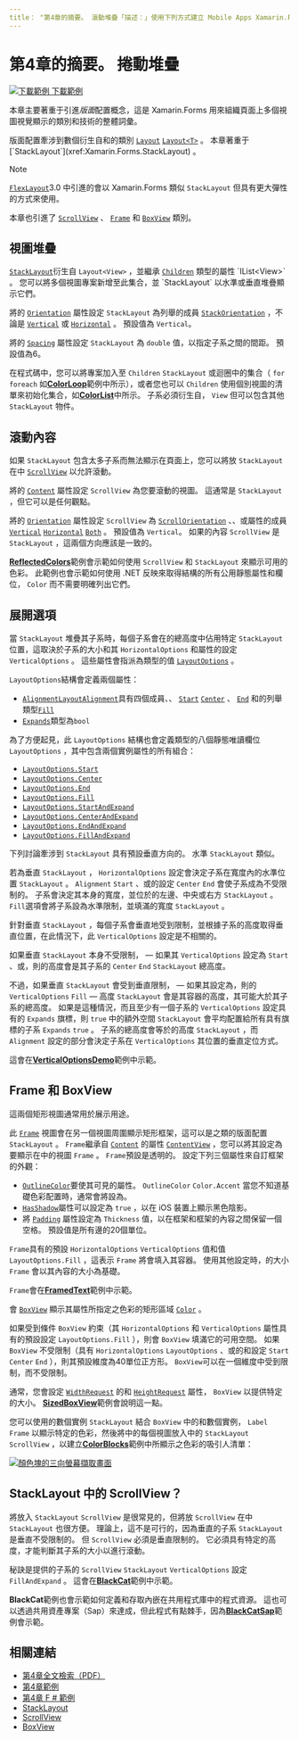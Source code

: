 ```yaml
---
title： "第4章的摘要。 滾動堆疊「描述：」使用下列方式建立 Mobile Apps Xamarin.Forms ：第4章的摘要。 將堆疊 "ms-chap： xamarin ms. 技術： assetid： 7A39FD4F-15AD-4F94-960E-9FEEB63FFD44 author： davidbritch ms-chap： dabritch ms. date： 07/19/2018 no-loc： [ Xamarin.Forms ， Xamarin.Essentials ]
---
```


# <a name="summary-of-chapter-4-scrolling-the-stack"></a>第4章的摘要。 捲動堆疊

[![下載範例 ](~/media/shared/download.png) 下載範例](https://github.com/xamarin/xamarin-forms-book-samples/tree/master/Chapter04)

本章主要著重于引進*版面*配置概念，這是 Xamarin.Forms 用來組織頁面上多個視圖視覺顯示的類別和技術的整體詞彙。

版面配置牽涉到數個衍生自和的類別 [`Layout`](xref:Xamarin.Forms.Layout) [`Layout<T>`](xref:Xamarin.Forms.Layout`1) 。 本章著重于 [`StackLayout`](xref:Xamarin.Forms.StackLayout) 。

> [!NOTE]
> [`FlexLayout`](~/xamarin-forms/user-interface/layouts/flex-layout.md)3.0 中引進的會以 Xamarin.Forms 類似 `StackLayout` 但具有更大彈性的方式來使用。

本章也引進了 [`ScrollView`](xref:Xamarin.Forms.ScrollView) 、 [`Frame`](xref:Xamarin.Forms.Frame) 和 [`BoxView`](xref:Xamarin.Forms.BoxView) 類別。

## <a name="stacks-of-views"></a>視圖堆疊

[`StackLayout`](xref:Xamarin.Forms.StackLayout)衍生自 `Layout<View>` ，並繼承 [`Children`](xref:Xamarin.Forms.Layout`1) 類型的屬性 `IList<View>` 。 您可以將多個視圖專案新增至此集合，並 `StackLayout` 以水準或垂直堆疊顯示它們。

將的 [`Orientation`](xref:Xamarin.Forms.StackLayout.Orientation) 屬性設定 `StackLayout` 為列舉的成員 [`StackOrientation`](xref:Xamarin.Forms.StackOrientation) ，不論是 [`Vertical`](xref:Xamarin.Forms.StackOrientation.Vertical) 或 [`Horizontal`](xref:Xamarin.Forms.StackOrientation.Horizontal) 。 預設值為 `Vertical`。

將的 [`Spacing`](xref:Xamarin.Forms.StackLayout.Spacing) 屬性設定 `StackLayout` 為 `double` 值，以指定子系之間的間距。 預設值為6。

在程式碼中，您可以將專案加入至 `Children` `StackLayout` 或迴圈中的集合（ `for` `foreach` 如[**ColorLoop**](https://github.com/xamarin/xamarin-forms-book-samples/tree/master/Chapter04/ColorLoop)範例中所示），或者您也可以 `Children` 使用個別視圖的清單來初始化集合，如[**ColorList**](https://github.com/xamarin/xamarin-forms-book-samples/tree/master/Chapter04/ColorList)中所示。 子系必須衍生自， `View` 但可以包含其他 `StackLayout` 物件。

## <a name="scrolling-content"></a>滾動內容

如果 `StackLayout` 包含太多子系而無法顯示在頁面上，您可以將放 `StackLayout` 在中 [`ScrollView`](xref:Xamarin.Forms.ScrollView) 以允許滾動。

將的 [`Content`](xref:Xamarin.Forms.ScrollView.Content) 屬性設定 `ScrollView` 為您要滾動的視圖。 這通常是 `StackLayout` ，但它可以是任何觀點。

將的 [`Orientation`](xref:Xamarin.Forms.ScrollView.Orientation) 屬性設定 `ScrollView` 為 [`ScrollOrientation`](xref:Xamarin.Forms.ScrollOrientation) 、、或屬性的成員 [`Vertical`](xref:Xamarin.Forms.ScrollOrientation.Vertical) [`Horizontal`](xref:Xamarin.Forms.ScrollOrientation.Horizontal) [`Both`](xref:Xamarin.Forms.ScrollOrientation.Both) 。 預設值為 `Vertical`。 如果的內容 `ScrollView` 是 `StackLayout` ，這兩個方向應該是一致的。

[**ReflectedColors**](https://github.com/xamarin/xamarin-forms-book-samples/tree/master/Chapter04/ReflectedColors)範例會示範如何使用 `ScrollView` 和 `StackLayout` 來顯示可用的色彩。 此範例也會示範如何使用 .NET 反映來取得結構的所有公用靜態屬性和欄位， `Color` 而不需要明確列出它們。

## <a name="the-expands-option"></a>展開選項

當 `StackLayout` 堆疊其子系時，每個子系會在的總高度中佔用特定 `StackLayout` 位置，這取決於子系的大小和其 `HorizontalOptions` 和屬性的設定 `VerticalOptions` 。 這些屬性會指派為類型的值 [`LayoutOptions`](xref:Xamarin.Forms.LayoutOptions) 。

`LayoutOptions`結構會定義兩個屬性：

- [`Alignment`](xref:Xamarin.Forms.LayoutOptions.Alignment)[`LayoutAlignment`](xref:Xamarin.Forms.LayoutAlignment)具有四個成員、、 [`Start`](xref:Xamarin.Forms.LayoutAlignment.Start) [`Center`](xref:Xamarin.Forms.LayoutAlignment.Center) 、 [`End`](xref:Xamarin.Forms.LayoutAlignment.End) 和的列舉類型[`Fill`](xref:Xamarin.Forms.LayoutAlignment.Fill)
- [`Expands`](xref:Xamarin.Forms.LayoutOptions.Expands)類型為`bool`

為了方便起見，此 `LayoutOptions` 結構也會定義類型的八個靜態唯讀欄位 `LayoutOptions` ，其中包含兩個實例屬性的所有組合：

- [`LayoutOptions.Start`](xref:Xamarin.Forms.LayoutOptions.Start)
- [`LayoutOptions.Center`](xref:Xamarin.Forms.LayoutOptions.Center)
- [`LayoutOptions.End`](xref:Xamarin.Forms.LayoutOptions.End)
- [`LayoutOptions.Fill`](xref:Xamarin.Forms.LayoutOptions.Fill)
- [`LayoutOptions.StartAndExpand`](xref:Xamarin.Forms.LayoutOptions.StartAndExpand)
- [`LayoutOptions.CenterAndExpand`](xref:Xamarin.Forms.LayoutOptions.CenterAndExpand)
- [`LayoutOptions.EndAndExpand`](xref:Xamarin.Forms.LayoutOptions.EndAndExpand)
- [`LayoutOptions.FillAndExpand`](xref:Xamarin.Forms.LayoutOptions.FillAndExpand)

下列討論牽涉到 `StackLayout` 具有預設垂直方向的。 水準 `StackLayout` 類似。

若為垂直 `StackLayout` ， `HorizontalOptions` 設定會決定子系在寬度內的水準位置 `StackLayout` 。 `Alignment` `Start` 、或的設定 `Center` `End` 會使子系成為不受限制的。 子系會決定其本身的寬度，並位於的左邊、中央或右方 `StackLayout` 。 `Fill`選項會將子系設為水準限制，並填滿的寬度 `StackLayout` 。

針對垂直 `StackLayout` ，每個子系會垂直地受到限制，並根據子系的高度取得垂直位置，在此情況下，此 `VerticalOptions` 設定是不相關的。

如果垂直 `StackLayout` 本身不受限制， &mdash; 如果其 `VerticalOptions` 設定為 `Start` 、或，則的高度會是其子系的 `Center` `End` `StackLayout` 總高度。

不過，如果垂直 `StackLayout` 會受到垂直限制， &mdash; 如果其設定為，則的 `VerticalOptions` `Fill` &mdash; 高度 `StackLayout` 會是其容器的高度，其可能大於其子系的總高度。 如果是這種情況，而且至少有一個子系的 `VerticalOptions` 設定具有的 `Expands` 旗標，則 `true` 中的額外空間 `StackLayout` 會平均配置給所有具有旗標的子系 `Expands` `true` 。 子系的總高度會等於的高度 `StackLayout` ，而 `Alignment` 設定的部分會決定子系在 `VerticalOptions` 其位置的垂直定位方式。

這會在[**VerticalOptionsDemo**](https://github.com/xamarin/xamarin-forms-book-samples/tree/master/Chapter04/VerticalOptionsDemo)範例中示範。

## <a name="frame-and-boxview"></a>Frame 和 BoxView

這兩個矩形視圖通常用於展示用途。

此 [`Frame`](xref:Xamarin.Forms.Frame) 視圖會在另一個視圖周圍顯示矩形框架，這可以是之類的版面配置 `StackLayout` 。 `Frame`繼承自 [`Content`](xref:Xamarin.Forms.ContentView.Content) 的屬性 [`ContentView`](xref:Xamarin.Forms.ContentView) ，您可以將其設定為要顯示在中的視圖 `Frame` 。 `Frame`預設是透明的。 設定下列三個屬性來自訂框架的外觀：

- [`OutlineColor`](xref:Xamarin.Forms.Frame.OutlineColor)要使其可見的屬性。 `OutlineColor` `Color.Accent` 當您不知道基礎色彩配置時，通常會將設為。
- [`HasShadow`](xref:Xamarin.Forms.Frame.HasShadow)屬性可以設定為 `true` ，以在 iOS 裝置上顯示黑色陰影。
- 將 [`Padding`](xref:Xamarin.Forms.Layout.Padding) 屬性設定為 `Thickness` 值，以在框架和框架的內容之間保留一個空格。 預設值是所有邊的20個單位。

`Frame`具有的預設 `HorizontalOptions` `VerticalOptions` 值和值 `LayoutOptions.Fill` ，這表示 `Frame` 將會填入其容器。 使用其他設定時，的大小 `Frame` 會以其內容的大小為基礎。

`Frame`會在[**FramedText**](https://github.com/xamarin/xamarin-forms-book-samples/tree/master/Chapter04/FramedText)範例中示範。

會 [`BoxView`](xref:Xamarin.Forms.BoxView) 顯示其屬性所指定之色彩的矩形區域 [`Color`](xref:Xamarin.Forms.BoxView.Color) 。

如果受到條件 `BoxView` 約束（其 `HorizontalOptions` 和 `VerticalOptions` 屬性具有的預設設定 `LayoutOptions.Fill` ），則會 `BoxView` 填滿它的可用空間。 如果 `BoxView` 不受限制（具有 `HorizontalOptions` `LayoutOptions` 、或的和設定 `Start` `Center` `End` ），則其預設維度為40單位正方形。 `BoxView`可以在一個維度中受到限制，而不受限制。

通常，您會設定 [`WidthRequest`](xref:Xamarin.Forms.VisualElement.WidthRequest) 的和 [`HeightRequest`](xref:Xamarin.Forms.VisualElement.HeightRequest) 屬性， `BoxView` 以提供特定的大小。 [**SizedBoxView**](https://github.com/xamarin/xamarin-forms-book-samples/tree/master/Chapter04/SizedBoxView)範例會說明這一點。

您可以使用的數個實例 `StackLayout` 結合 `BoxView` 中的和數個實例， `Label` `Frame` 以顯示特定的色彩，然後將中的每個視圖放入中的 `StackLayout` `ScrollView` ，以建立[**ColorBlocks**](https://github.com/xamarin/xamarin-forms-book-samples/tree/master/Chapter04/ColorBlocks)範例中所顯示之色彩的吸引人清單：

[![顏色塊的三向螢幕擷取畫面](images/ch04fg11-small.png "色彩清單")](images/ch04fg11-large.png#lightbox "色彩清單")

## <a name="a-scrollview-in-a-stacklayout"></a>StackLayout 中的 ScrollView？

將放入 `StackLayout` `ScrollView` 是很常見的，但將放 `ScrollView` 在中 `StackLayout` 也很方便。 理論上，這不是可行的，因為垂直的子系 `StackLayout` 是垂直不受限制的。 但 `ScrollView` 必須是垂直限制的。 它必須具有特定的高度，才能判斷其子系的大小以進行滾動。

秘訣是提供的子系的 `ScrollView` `StackLayout` `VerticalOptions` 設定 `FillAndExpand` 。 這會在[**BlackCat**](https://github.com/xamarin/xamarin-forms-book-samples/tree/master/Chapter04/BlackCat)範例中示範。

**BlackCat**範例也會示範如何定義和存取內嵌在共用程式庫中的程式資源。 這也可以透過共用資產專案（Sap）來達成，但此程式有點棘手，因為[**BlackCatSap**](https://github.com/xamarin/xamarin-forms-book-samples/tree/master/Chapter04/BlackCatSap)範例會示範。

## <a name="related-links"></a>相關連結

- [第4章全文檢索（PDF）](https://download.xamarin.com/developer/xamarin-forms-book/XamarinFormsBook-Ch04-Apr2016.pdf)
- [第4章範例](https://github.com/xamarin/xamarin-forms-book-samples/tree/master/Chapter04)
- [第4章 F # 範例](https://github.com/xamarin/xamarin-forms-book-samples/tree/master/Chapter04/FS)
- [StackLayout](~/xamarin-forms/user-interface/layouts/stacklayout.md)
- [ScrollView](~/xamarin-forms/user-interface/layouts/scrollview.md)
- [BoxView](~/xamarin-forms/user-interface/boxview.md)
